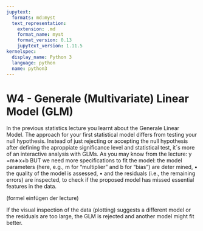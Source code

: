 ```yaml
---
jupytext:
  formats: md:myst
  text_representation:
    extension: .md
    format_name: myst
    format_version: 0.13
    jupytext_version: 1.11.5
kernelspec:
  display_name: Python 3
  language: python
  name: python3
---
```


# W4 - Generale (Multivariate) Linear Model (GLM)


In the previous statistics lecture you learnt about the Generale Linear Model. The approach for your first statistical model differs from testing your null hypothesis. Instead of just rejecting or accepting the null hypothesis after defining the aproppiate significance level and statistical test, it´s more of an interactive analysis with GLMs. As you may know from the lecture:
 y =m∗x+b
 BUT we need more specifications to fit the model:
 the model parameters (here, e.g., m for “multiplier” and b for “bias”) are deter
mined,
 • the quality of the model is assessed,
 • and the residuals (i.e., the remaining errors) are inspected, to check if the proposed
 model has missed essential features in the data.

 (formel einfügen der lecture)
 
 If the visual inspection of the data (plotting) suggests a different model or the residuals are too large, the GLM is rejected and another model might fit better.